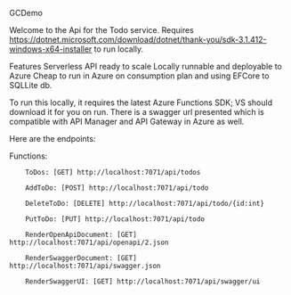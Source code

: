 GCDemo

Welcome to the Api for the Todo service.
Requires https://dotnet.microsoft.com/download/dotnet/thank-you/sdk-3.1.412-windows-x64-installer to run locally.

Features
     Serverless API ready to scale
     Locally runnable and deployable to Azure
     Cheap to run in Azure on consumption plan and using EFCore to SQLLite db.

To run this locally, it requires the latest Azure Functions SDK; VS should download it for you on run.
There is a swagger url presented which is compatible with API Manager and API Gateway in Azure as well.
    
Here are the endpoints:

Functions:

        ToDos: [GET] http://localhost:7071/api/todos
        
        AddToDo: [POST] http://localhost:7071/api/todo

        DeleteToDo: [DELETE] http://localhost:7071/api/todo/{id:int}

        PutToDo: [PUT] http://localhost:7071/api/todo

        RenderOpenApiDocument: [GET] http://localhost:7071/api/openapi/2.json

        RenderSwaggerDocument: [GET] http://localhost:7071/api/swagger.json

        RenderSwaggerUI: [GET] http://localhost:7071/api/swagger/ui

        
